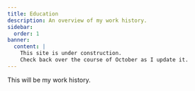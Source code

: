 ```yaml
---
title: Education
description: An overview of my work history.
sidebar:
  order: 1
banner:
  content: |
    This site is under construction.
    Check back over the course of October as I update it.
---
```

This will be my work history.